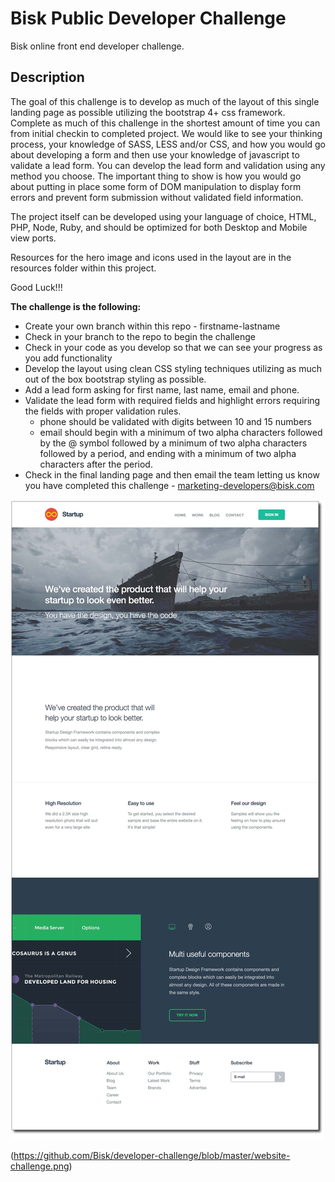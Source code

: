 # Bisk Public Developer Challenge
Bisk online front end developer challenge.

## Description
The goal of this challenge is to develop as much of the layout of this single landing page as possible utilizing the bootstrap 4+ css framework. Complete as much of this challenge in the shortest amount of time you can from initial checkin to completed project. We would like to see your thinking process, your knowledge of SASS, LESS and/or CSS, and how you would go about developing a form and then use your knowledge of javascript to validate a lead form. You can develop the lead form and validation using any method you choose. The important thing to show is how you would go about putting in place some form of DOM manipulation to display form errors and prevent form submission without validated field information.

The project itself can be developed using your language of choice, HTML, PHP, Node, Ruby, and should be optimized for both Desktop and Mobile view ports.

Resources for the hero image and icons used in the layout are in the resources folder within this project.

Good Luck!!!

__The challenge is the following:__
  - Create your own branch within this repo - firstname-lastname
  - Check in your branch to the repo to begin the challenge
  - Check in your code as you develop so that we can see your progress as you add functionality
  - Develop the layout using clean CSS styling techniques utilizing as much out of the box bootstrap styling as possible.
  - Add a lead form asking for first name, last name, email and phone.
  - Validate the lead form with required fields and highlight errors requiring the fields with proper validation rules.
    - phone should be validated with digits between 10 and 15 numbers
    - email should begin with a minimum of two alpha characters followed by the @ symbol followed by a minimum of two alpha characters followed by a period, and ending with a minimum of two alpha characters after the period.
  - Check in the final landing page and then email the team letting us know you have completed this challenge - <a href="mailto:marketing-developers@bisk.com">marketing-developers@bisk.com</a>

  <div style="border: 1px solid ##888;"><img src="https://github.com/Bisk/developer-challenge/blob/master/website-challenge.png" /></div>

(https://github.com/Bisk/developer-challenge/blob/master/website-challenge.png)
